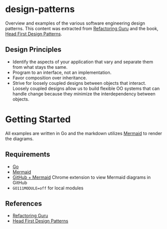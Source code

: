 # design-patterns
Overview and examples of the various software engineering design patterns. This content was extracted from [Refactoring Guru](https://refactoring.guru/design-patterns) and the book, [Head First Design Patterns](https://www.oreilly.com/library/view/head-first-design/9781492077992/).

## Design Principles
- Identify the aspects of your application that vary and separate them from what stays the same.
- Program to an interface, not an implementation.
- Favor composition over inheritance.
- Strive for loosely coupled designs between objects that interact. Loosely coupled designs allow us to build flexible OO systems that can handle change because they minimize the interdependency between objects.

# Getting Started

All examples are written in Go and the markdown utilizes [Mermaid](https://mermaid-js.github.io/mermaid/#/) to render the diagrams.

## Requirements
- [Go](https://go.dev/dl/)
- [Mermaid](https://mermaid-js.github.io/mermaid/#/README?id=installation)
- [GitHub + Mermaid](https://chrome.google.com/webstore/detail/github-%2B-mermaid/goiiopgdnkogdbjmncgedmgpoajilohe/related?hl=en) Chrome extension to view Mermaid diagrams in GitHub
- `GO111MODULE=off` for local modules

## References
- [Refactoring Guru](https://refactoring.guru/design-patterns)
- [Head First Design Patterns](https://www.oreilly.com/library/view/head-first-design/9781492077992/)